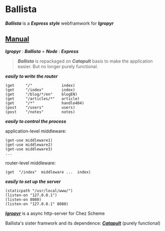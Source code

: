 # Ballista

***Ballista*** is a ***Express style*** webframwork for ***Igropyr***

## [Manual](https://guenchi.github.io/Ballista)

***Igropyr*** : ***Ballista*** = ***Node*** : ***Express***

> ***Ballista*** is repackaged on ***Catapult*** basis to make the application easier. But no longer purely functional.

***easily to write the router***

```
(get     "/"             index)
(get     "/index"        index)
(get     "/blog/*/en"    blogEN)
(get     "/articles/*"   article)
(get     "/*"            handle404)
(post    "/users"        users)
(post    "/notes"        notes)
```

***easily to control the process***

application-level middleware:
```
(get-use middleware1)
(get-use middleware2)
(get-use middleware3)
...
```

router-level middleware:
```
(get  "/index"  middleware ...  index)
```


***easily to set up the server***

```
(staticpath "/usr/local/www/")
(listen-on "127.0.0.1")
(listen-on 8080)
(listen-on "127.0.0.1" 8080)
```


***[Igropyr](https://guenchi.github.io/Igropyr)*** is a async http-server for Chez Scheme

Ballista's sister framwork and its dependence: ***[Catapult](https://guenchi.github.io/Catapult)*** (purely functional)


